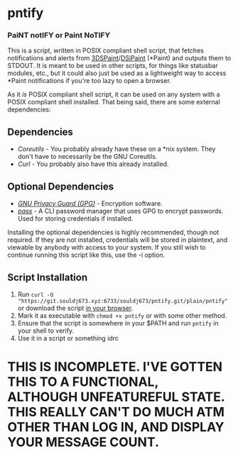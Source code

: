 # pntify
### PaiNT notIFY or Paint NoTIFY
This is a script, written in POSIX compliant shell script, that fetches notifications and alerts from [3DSPaint](https://3dspaint.com)/[DSiPaint](https://dsipaint.com) (\*Paint) and outputs them to STDOUT.  It is meant to be used in other scripts, for things like statusbar modules, etc., but it could also just be used as a lightweight way to access \*Paint notifications if you're too lazy to open a browser.

As it *is* POSIX compliant shell script, it can be used on any system with a POSIX compliant shell installed.  That being said, there are some external dependencies:

## Dependencies
 - *Coreutils* - You probably already have these on a \*nix system.  They don't have to necessarily be the GNU Coreutils.
 - *Curl* - You probably also have this already installed.

## Optional Dependencies
 - *[GNU Privacy Guard (GPG)](https://gnupg.org/)* - Encryption software.
 - *[pass](https://www.passwordstore.org/)* - A CLI password manager that uses GPG to encrypt passwords.  Used for storing credentials if installed.

Installing the optional dependencies is highly recommended, though not required.  If they are not installed, credentials will be stored in plaintext, and viewable by anybody with access to your system.  If you still wish to continue running this script like this, use the -i option.

## Script Installation
 1. Run `curl -O "https://git.souldj673.xyz:6733/souldj673/pntify.git/plain/pntify"` or download the script [in your browser](https://git.souldj673.xyz:6733/souldj673/pntify.git/plain/pntify).
 2. Mark it as executable with `chmod +x pntify` or with some other method.
 3. Ensure that the script is somewhere in your $PATH and run `pntify` in your shell to verify.
 4. Use it in a script or something idrc

# THIS IS INCOMPLETE.  I'VE GOTTEN THIS TO A FUNCTIONAL, ALTHOUGH UNFEATUREFUL STATE.  THIS REALLY CAN'T DO MUCH ATM OTHER THAN LOG IN, AND DISPLAY YOUR MESSAGE COUNT.
